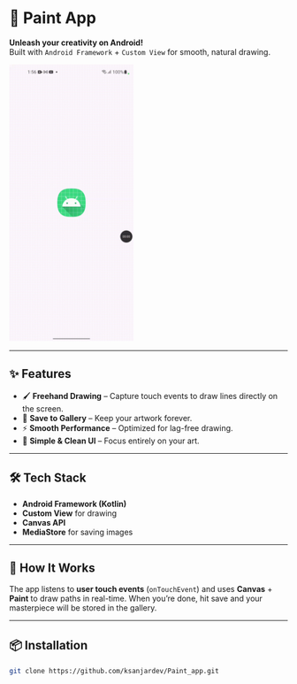 <h1 align="start">🎨 Paint App</h1>
<p align="start">
  <b>Unleash your creativity on Android!</b><br>
  Built with <code>Android Framework</code> + <code>Custom View</code> for smooth, natural drawing.
</p>

<p align="start">
  <img src="https://github.com/ksanjardev/Paint_app/blob/master/paint_app.gif" height="500" alt="Paint App Demo"/>
</p>

---

## ✨ Features

- 🖌 **Freehand Drawing** – Capture touch events to draw lines directly on the screen.
- 💾 **Save to Gallery** – Keep your artwork forever.
- ⚡ **Smooth Performance** – Optimized for lag-free drawing.
- 🎯 **Simple & Clean UI** – Focus entirely on your art.

---

## 🛠 Tech Stack
- **Android Framework (Kotlin)**
- **Custom View** for drawing
- **Canvas API**
- **MediaStore** for saving images

---

## 🚀 How It Works
The app listens to **user touch events** (`onTouchEvent`) and uses **Canvas** + **Paint** to draw paths in real-time.
When you’re done, hit save and your masterpiece will be stored in the gallery.

---

## 📦 Installation
```bash
git clone https://github.com/ksanjardev/Paint_app.git
